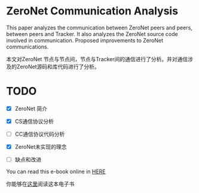 # ZeroNet Communication Analysis

This paper analyzes the communication between ZeroNet peers and peers, between peers and Tracker. It also analyzes the ZeroNet source code involved in communication. Proposed improvements to ZeroNet communications.

本文对ZeroNet 节点与节点间，节点与Tracker间的通信进行了分析。并对通信涉及的ZeroNet源码和库代码进行了分析。



# TODO

- [x] ZeroNet 简介

- [x] CS通信协议分析

- [ ] CC通信协议代码分析

- [x] ZeroNet未实现的理念

- [ ] 缺点和改进

You can read this e-book online in [HERE](https://taibiaoguo.gitbooks.io/zeronetcommunicationanalysis/content/)

你能够在[这里](https://taibiaoguo.gitbooks.io/zeronetcommunicationanalysis/content/)阅读这本电子书
